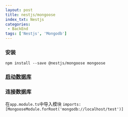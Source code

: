 ```yaml
---
layout: post
title: nestjs/mongoose
index_txt: Nestjs
categories:
 - BackEnd
tags: ['Nestjs', 'Mongodb']
---
```


### 安装
```shell
npm install --save @nestjs/mongoose mongoose
```

### [启动数据库](../MongoDB/start_win.md)

### 连接数据库
在`app.module.ts`中导入模块
`imports: [MongooseModule.forRoot('mongodb://localhost/test')]`

